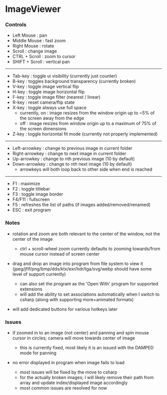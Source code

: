 # ImageViewer
 
### Controls
- Left Mouse : pan
- Middle Mouse : fast zoom
- Right Mouse : rotate
- Scroll : change image
- CTRL + Scroll : zoom to cursor
- SHIFT + Scroll : vertical pan
---
- Tab-key : toggle ui visibility (currently just counter)
- B-key : toggles background transparency (currently broken)
- V-key : toggle image vertical flip
- H-key : toggle image horizontal flip
- F-key : toggle image filter (nearest / linear)
- R-key : reset camera/flip state
- X-key : toggle always use full space
  - currently, on : image resizes from the window origin up to ~5% of the screen away from the edge
  - off : image resizes from window origin up to a maximum of 75% of the screen dimensions
- Z-key : toggle horizontal fit mode (currently not properly implemented)
---
- Left-arrowkey : change to previous image in current folder
- Right-arrowkey : change to next image in current folder
- Up-arrowkey : change to nth previous image (10 by default)
- Down-arrowkey : change to nth next image (10 by default)
  - arrowkeys will both loop back to other side when end is reached
---
- F1 : maximize
- F2 : toggle titlebar
- F3 : toggle image border
- F4/F11 : fullscreen
- F5 : refreshes the list of paths (if images added/removed/renamed)
- ESC : exit program

### Notes
- rotation and zoom are both relevant to the center of the window, not the center of the image
  - ctrl + scroll-wheel zoom currently defaults to zooming towards/from mouse cursor instead of screen center

- drag and drop an image into program from file system to view it (jpeg/jfif/png/bmp/dds/ktx/exr/hdr/tga/svg/webp should have some level of support currently)
  - can also set the program as the 'Open With' program for supported extensions
  - will add the ability to set associations automatically when I switch to csharp (along with supporting more+animated formats)

- will add dedicated buttons for various hotkeys later

### Issues
- if zoomed in to an image (not center) and panning and spin mouse cursor in circles; camera will move towards center of image
  - this is currently fixed, most likely it is an issued with the DAMPED mode for panning

- no error displayed in program when image fails to load
  - most issues will be fixed by the move to csharp
  - for the actually broken images; I will likely remove their path from array and update index/displayed image accordingly
  - most common issues are resolved for now

